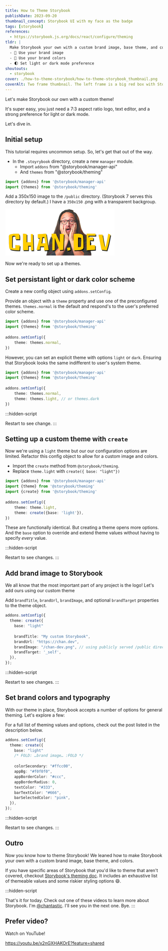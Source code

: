 ```yaml
---
title: How to Theme Storybook
publishDate: 2023-09-20
thumbnail_concept: Storybook UI with my face as the badge
tags: [storybook]
references:
  - https://storybook.js.org/docs/react/configure/theming
tldr: |
  Make Storybook your own with a custom brand image, base theme, and colors.
  - 🤳 Use your brand image
  - 🎨 Use your brand colors
  - 🌓 Set light or dark mode preference
shoutouts:
  - storybook
cover: ./how-to-theme-storybook/how-to-theme-storybook_thumbnail.png
coverAlt: Two frame thumbnail. The left frame is a big red box with Storybook UI. The right frame is a big green box with a blurred out UI with what looks like my stupid face where the Storybook logo is.
---
```


Let's make Storybook our own with a custom theme!

It's super easy, you just need a 7:3 aspect ratio logo, text editor, and a strong preference for light or dark mode.

Let's dive in.

## Initial setup

This tutorial requires uncommon setup.
So, let's get that out of the way.

- In the `.stoyrybook` directory, create a new `manager` module.
  - Import `addons` from "@storybook/manager-api"
  - And `themes` from "@storybook/theming"

```ts title="./storybook/manager.ts"
import {addons} from '@storybook/manager-api'
import {themes} from '@storybook/theming'
```

Add a 350x150 image to the `/public` directory. (Storybook 7 serves this directory by default.) I have a `350x150` .png with a transparent backgroup.

![7:3 aspect ration image of me making a Home Alone Cologne face behind the text chan.dev](./how-to-theme-storybook/how-to-theme-storybook_chan-dev-logo.png)

Now we're ready to set up a themes.

## Set persistant light or dark color scheme

Create a new config object using `addons.setConfig`.

Provide an object with a `theme` property and use one of the preconfigured themes. `themes.normal` is the default and respond's to the user's preferred color scheme.

```ts title="./storybook/manager.ts" ins={4-6}
import {addons} from '@storybook/manager-api'
import {themes} from '@storybook/theming'

addons.setConfig({
	theme: themes.normal,
})
```

However, you can set an explicit theme with options `light` or `dark`.
Ensuring that Storybook looks the same indifferent to user's system theme.

```ts title="./storybook/manager.ts" del={5} ins={6}
import {addons} from '@storybook/manager-api'
import {themes} from '@storybook/theming'

addons.setConfig({
	theme: themes.normal,
	theme: themes.light, // or themes.dark
})
```

:::hidden-script

Restart to see change.
:::

## Setting up a custom theme with `create`

Now we're using a `light` theme but our our configuration options are limited.
Refactor this config object to allow for a custom image and colors.

- Import the `create` method from `@storybook/theming`.
- Replace `theme.light` with `create({ base: "light"})`

```ts title="./storybook/manager.ts" del={2,6} ins={3,7}
import {addons} from '@storybook/manager-api'
import {theme} from '@storybook/theming'
import {create} from '@storybook/theming'

addons.setConfig({
	theme: theme.light,
	theme: create({base: 'light'}),
})
```

These are functionally identical. But creating a theme opens more options. And the `base` option to override and extend theme values without having to specify _every_ value.

:::hidden-script

Restart to see changes.
:::

## Add brand image to Storybook

We all know that the most important part of any project is the logo!
Let's add ours using our custom theme

Add `brandTitle`, `brandUrl`, `brandImage`, and optional `brandTarget` properties to the theme object.

```ts title="./storybook/manager.ts" ins={5-7}
addons.setConfig({
  theme: create({
    base: "light"

    brandTitle: "My custom Storybook",
    brandUrl: "https://chan.dev",
    brandImage: "/chan-dev.png", // using publicly served /public directory
    brandTarget: '_self',
  }),
});
```

:::hidden-script

Restart to see changes.
:::

## Set brand colors and typography

With our theme in place, Storybook accepts a number of options for general theming.
Let's explore a few:

For a full list of theming values and options, check out the post listed in the description below.

```ts title="./storybook/manager.ts" ins={6-12}
addons.setConfig({
  theme: create({
    base: "light"
    /* FOLD: …brand image… :FOLD */

    colorSecondary: "#ffcc00",
    appBg: "#f0f0f0",
    appBorderColor: "#ccc",
    appBorderRadius: 0,
    textColor: "#333",
    barTextColor: "#666",
    barSelectedColor: "pink",
  }),
});
```

:::hidden-script

Restart to see changes.
:::

## Outro

Now you know how to theme Storybook!
We leaned how to make Storybook your own with a custom brand image, base theme, and colors.

If you have specific areas of Storybook that you'd like to theme that aren't covered, checkout [Storybook's theming doc](https://storybook.js.org/docs/react/configure/theming). It includes an exhaustive list of themeable values and some riskier styling options 😄.

:::hidden-script

That's it for today.
Check out one of these videos to learn more about Storybook.
I'm [@chantastic](https://x.com/chantastic). I'll see you in the next one. Bye.
:::

## Prefer video?

Watch on YouTube!

<div data-responsive-youtube-container>

https://youtu.be/x2nGXHAKOrE?feature=shared

</div>
